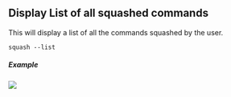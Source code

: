 ## Display List of all squashed commands

This will display a list of all the commands squashed by the user.

```
squash --list
```

##### Example

<img src="../assets/list.gif" label="Show List">
